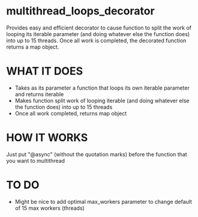 # multithread_loops_decorator
Provides easy and efficient decorator to cause function to split the work of looping its iterable parameter (and doing whatever else the function does) into up to 15  threads. Once all work is completed, the decorated function returns a map object.

# WHAT IT DOES
- Takes as its parameter a function that loops its own iterable parameter and returns iterable
- Makes function split work of looping iterable (and doing whatever else the function does) into up to 15 threads
- Once all work completed, returns map object 

# HOW IT WORKS
Just put "@async" (without the quotation marks) before the function that you want to multithread

# TO DO
- Might be nice to add optimal max_workers parameter to change default of 15 max workers (threads)
